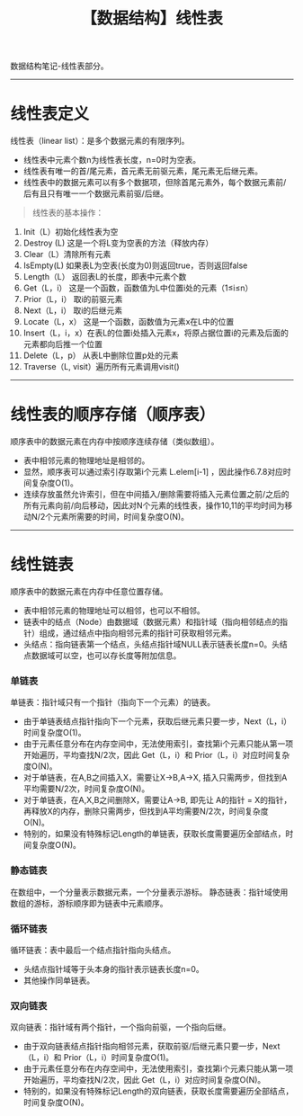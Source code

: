 ﻿---
title:  【数据结构】线性表
categories:
- DataStructure 
tags:
- ComputerScience 
- DataStructure
---

数据结构笔记-线性表部分。

---

# 线性表定义

线性表（linear list）：是多个数据元素的有限序列。
- 线性表中元素个数n为线性表长度，n=0时为空表。
- 线性表有唯一的首/尾元素，首元素无前驱元素，尾元素无后继元素。
- 线性表中的数据元素可以有多个数据项，但除首尾元素外，每个数据元素前/后有且只有唯一一个数据元素前驱/后继。


> 线性表的基本操作：
1. Init（L）初始化线性表为空
2. Destroy (L) 这是一个将L变为空表的方法（释放内存）
3. Clear（L）清除所有元素
4. IsEmpty(L)  如果表L为空表(长度为0)则返回true，否则返回false
5. Length（L） 返回表L的长度，即表中元素个数
6. Get（L，i） 这是一个函数，函数值为L中位置i处的元素（1≤i≤n）
7. Prior（L，i） 取i的前驱元素
8. Next（L，i） 取i的后继元素
9. Locate（L，x） 这是一个函数，函数值为元素x在L中的位置
10. Insert（L，i，x）在表L的位置i处插入元素x，将原占据位置i的元素及后面的元素都向后推一个位置
11. Delete（L，p） 从表L中删除位置p处的元素
12. Traverse（L, visit）遍历所有元素调用visit()

---

# 线性表的顺序存储（顺序表）

顺序表中的数据元素在内存中按顺序连续存储（类似数组）。
- 表中相邻元素的物理地址是相邻的。
- 显然，顺序表可以通过索引存取第i个元素 L.elem[i-1] ，因此操作6.7.8对应时间复杂度O(1)。
- 连续存放虽然允许索引，但在中间插入/删除需要将插入元素位置之前/之后的所有元素向前/向后移动，因此对N个元素的线性表，操作10,11的平均时间为移动N/2个元素所需要的时间，时间复杂度O(N)。

---

# 线性链表

顺序表中的数据元素在内存中任意位置存储。
- 表中相邻元素的物理地址可以相邻，也可以不相邻。
- 链表中的结点（Node）由数据域（数据元素）和指针域（指向相邻结点的指针）组成，通过结点中指向相邻元素的指针可获取相邻元素。
- 头结点：指向链表第一个结点，头结点指针域NULL表示链表长度n=0。头结点数据域可以空，也可以存长度等附加信息。

###  单链表
单链表：指针域只有一个指针（指向下一个元素）的链表。
- 由于单链表结点指针指向下一个元素，获取后继元素只要一步，Next（L，i）时间复杂度O(1)。
- 由于元素任意分布在内存空间中，无法使用索引，查找第i个元素只能从第一项开始遍历，平均查找N/2次，因此 Get（L，i）和 Prior（L，i）对应时间复杂度O(N)。
- 对于单链表，在A,B之间插入X，需要让X->B,A->X, 插入只需两步，但找到A平均需要N/2次，时间复杂度O(N)。
- 对于单链表，在A,X,B之间删除X，需要让A->B, 即先让 A的指针 = X的指针，再释放X的内存，删除只需两步，但找到A平均需要N/2次，时间复杂度O(N)。
- 特别的，如果没有特殊标记Length的单链表，获取长度需要遍历全部结点，时间复杂度O(N)。

###  静态链表
在数组中，一个分量表示数据元素，一个分量表示游标。
静态链表：指针域使用数组的游标，游标顺序即为链表中元素顺序。

###  循环链表
循环链表：表中最后一个结点指针指向头结点。
- 头结点指针域等于头本身的指针表示链表长度n=0。
- 其他操作同单链表。

###  双向链表
双向链表：指针域有两个指针，一个指向前驱，一个指向后继。
- 由于双向链表结点指针指向相邻元素，获取前驱/后继元素只要一步，Next（L，i）和 Prior（L，i）时间复杂度O(1)。
- 由于元素任意分布在内存空间中，无法使用索引，查找第i个元素只能从第一项开始遍历，平均查找N/2次，因此 Get（L，i）对应时间复杂度O(N)。
- 特别的，如果没有特殊标记Length的双向链表，获取长度需要遍历全部结点，时间复杂度O(N)。